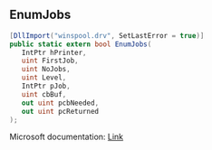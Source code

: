 ## EnumJobs

```csharp
[DllImport("winspool.drv", SetLastError = true)]
public static extern bool EnumJobs(
   IntPtr hPrinter,
   uint FirstJob,
   uint NoJobs,
   uint Level,
   IntPtr pJob,
   uint cbBuf,
   out uint pcbNeeded,
   out uint pcReturned
);
```

Microsoft documentation: [Link](https://learn.microsoft.com/en-us/windows/win32/printdocs/enumjobs)
